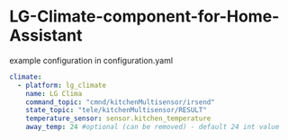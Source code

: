 # LG-Climate-component-for-Home-Assistant
example configuration in configuration.yaml
``` yaml
climate:
  - platform: lg_climate
    name: LG Clima
    command_topic: "cmnd/kitchenMultisensor/irsend"
    state_topic: "tele/kitchenMultisensor/RESULT"
    temperature_sensor: sensor.kitchen_temperature
    away_temp: 24 #optional (can be removed) - default 24 int value
```
